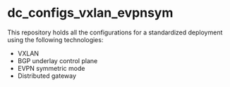 # dc_configs_vxlan_evpnsym

This repository holds all the configurations for a standardized deployment using the following technologies:
* VXLAN
* BGP underlay control plane
* EVPN symmetric mode
* Distributed gateway 